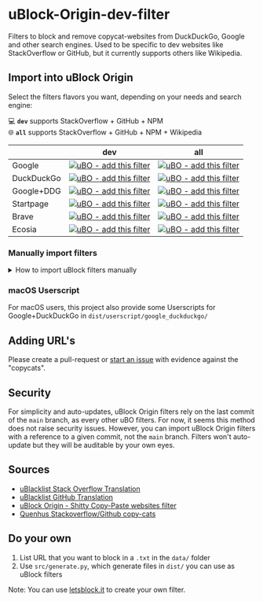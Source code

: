 # uBlock-Origin-dev-filter
Filters to block and remove copycat-websites from DuckDuckGo, Google and other search engines. Used to be specific to dev websites like StackOverflow or GitHub, but it currently supports others like Wikipedia.

## Import into uBlock Origin

Select the filters flavors you want, depending on your needs and search engine:

💻 **`dev`** supports StackOverflow + GitHub + NPM  
🌐 **`all`** supports StackOverflow + GitHub + NPM + Wikipedia

|            | dev                                                                                                                                                                                                                                                                                                                                           | all                                                                                                                                                                                                                                                                                                                                            |
|------------|------------------------------------------------------------------------------------------------------------------------------------------------------------------------------------------------------------------------------------------------------------------------------------------------------------------------------------------------|------------------------------------------------------------------------------------------------------------------------------------------------------------------------------------------------------------------------------------------------------------------------------------------------------------------------------------------------|
| Google     | [![uBO - add this filter](https://img.shields.io/static/v1?label=uBO&message=add+this+filter&color=de3f32&style=flat&logo=uBlock+Origin)](https://subscribe.adblockplus.org/?location=https%3A%2F%2Fraw.githubusercontent.com%2Fquenhus%2FuBlock-Origin-dev-filter%2Fmain%2Fdist%2Fgoogle%2Fall.txt&title=Google%20%2D%20All) | [![uBO - add this filter](https://img.shields.io/static/v1?label=uBO&message=add+this+filter&color=de3f32&style=flat&logo=uBlock+Origin)](https://subscribe.adblockplus.org/?location=https%3A%2F%2Fraw.githubusercontent.com%2Fquenhus%2FuBlock-Origin-dev-filter%2Fmain%2Fdist%2Fgoogle%2Fall.txt&title=Google%20%2D%20All) |
| DuckDuckGo | [![uBO - add this filter](https://img.shields.io/static/v1?label=uBO&message=add+this+filter&color=fdd20a&style=flat&logo=uBlock+Origin)](https://subscribe.adblockplus.org/?location=https%3A%2F%2Fraw.githubusercontent.com%2Fquenhus%2FuBlock-Origin-dev-filter%2Fmain%2Fdist%2Fduckduckgo%2Fall.txt&title=DuckDuckGo%20%2D%20All) | [![uBO - add this filter](https://img.shields.io/static/v1?label=uBO&message=add+this+filter&color=fdd20a&style=flat&logo=uBlock+Origin)](https://subscribe.adblockplus.org/?location=https%3A%2F%2Fraw.githubusercontent.com%2Fquenhus%2FuBlock-Origin-dev-filter%2Fmain%2Fdist%2Fduckduckgo%2Fall.txt&title=DuckDuckGo%20%2D%20All) |
| Google+DDG | [![uBO - add this filter](https://img.shields.io/static/v1?label=uBO&message=add+this+filter&color=9b59b6&style=flat&logo=uBlock+Origin)](https://subscribe.adblockplus.org/?location=https%3A%2F%2Fraw.githubusercontent.com%2Fquenhus%2FuBlock-Origin-dev-filter%2Fmain%2Fdist%2Fgoogle_duckduckgo%2Fall.txt&title=Google%2BDuckDuckGo%20%2D%20All) | [![uBO - add this filter](https://img.shields.io/static/v1?label=uBO&message=add+this+filter&color=9b59b6&style=flat&logo=uBlock+Origin)](https://subscribe.adblockplus.org/?location=https%3A%2F%2Fraw.githubusercontent.com%2Fquenhus%2FuBlock-Origin-dev-filter%2Fmain%2Fdist%2Fgoogle_duckduckgo%2Fall.txt&title=Google%2BDuckDuckGo%20%2D%20All) |
| Startpage  | [![uBO - add this filter](https://img.shields.io/static/v1?label=uBO&message=add+this+filter&color=5b7bca&style=flat&logo=uBlock+Origin)](https://subscribe.adblockplus.org/?location=https%3A%2F%2Fraw.githubusercontent.com%2Fquenhus%2FuBlock-Origin-dev-filter%2Fmain%2Fdist%2Fstartpage%2Fall.txt&title=Startpage%20%2D%20All) | [![uBO - add this filter](https://img.shields.io/static/v1?label=uBO&message=add+this+filter&color=5b7bca&style=flat&logo=uBlock+Origin)](https://subscribe.adblockplus.org/?location=https%3A%2F%2Fraw.githubusercontent.com%2Fquenhus%2FuBlock-Origin-dev-filter%2Fmain%2Fdist%2Fstartpage%2Fall.txt&title=Startpage%20%2D%20All) |
| Brave      | [![uBO - add this filter](https://img.shields.io/static/v1?label=uBO&message=add+this+filter&color=f25100&style=flat&logo=uBlock+Origin)](https://subscribe.adblockplus.org/?location=https%3A%2F%2Fraw.githubusercontent.com%2Fquenhus%2FuBlock-Origin-dev-filter%2Fmain%2Fdist%2Fbrave%2Fall.txt&title=Brave%20%2D%20All) | [![uBO - add this filter](https://img.shields.io/static/v1?label=uBO&message=add+this+filter&color=f25100&style=flat&logo=uBlock+Origin)](https://subscribe.adblockplus.org/?location=https%3A%2F%2Fraw.githubusercontent.com%2Fquenhus%2FuBlock-Origin-dev-filter%2Fmain%2Fdist%2Fbrave%2Fall.txt&title=Brave%20%2D%20All) |
| Ecosia     | [![uBO - add this filter](https://img.shields.io/static/v1?label=uBO&message=add+this+filter&color=36acb8&style=flat&logo=uBlock+Origin)](https://subscribe.adblockplus.org/?location=https%3A%2F%2Fraw.githubusercontent.com%2Fquenhus%2FuBlock-Origin-dev-filter%2Fmain%2Fdist%2Fecosia%2Fall.txt&title=Ecosia%20%2D%20All) | [![uBO - add this filter](https://img.shields.io/static/v1?label=uBO&message=add+this+filter&color=36acb8&style=flat&logo=uBlock+Origin)](https://subscribe.adblockplus.org/?location=https%3A%2F%2Fraw.githubusercontent.com%2Fquenhus%2FuBlock-Origin-dev-filter%2Fmain%2Fdist%2Fecosia%2Fall.txt&title=Ecosia%20%2D%20All) |

### Manually import filters
<details>
  <summary>How to import uBlock filters manually</summary>
  

  1. Open uBlock Origin settings
  2. Under the "Filter lists" tab, scroll to the bottom where it says “Custom” and click the “Import” checkbox to reveal the custom URL textbox
  3. Append the URL `https://raw.githubusercontent.com/quenhus/uBlock-Origin-dev-filter/main/dist/google_duckduckgo/all.txt` in the textbox
  4. Press `Apply Changes` in the upper left

  Note: In `dist/`, you can find filters for other search engines (Google, DuckDuckGo, Startpage or Brave). You can use and combine these filters by using the raw URL of `dist/` files.
</details>

### macOS Userscript

For macOS users, this project also provide some Userscripts for Google+DuckDuckGo in `dist/userscript/google_duckduckgo/`

## Adding URL's

Please create a pull-request or [start an issue](https://github.com/quenhus/uBlock-Origin-dev-filter/issues/new?assignees=&labels=block-request&template=request-to-add-a-website-to-the-filter.md&title=Request%3A+add+COPYCAT_URL+to+the+filter) with evidence against the "copycats".

## Security

For simplicity and auto-updates, uBlock Origin filters rely on the last commit of the `main` branch, as every other uBO filters. For now, it seems this method does not raise security issues. However, you can import uBlock Origin filters with a reference to a given commit, not the `main` branch. Filters won't auto-update but they will be auditable by your own eyes.

## Sources

* [uBlacklist Stack Overflow Translation](https://github.com/arosh/ublacklist-stackoverflow-translation)
* [uBlacklist GitHub Translation](https://github.com/arosh/ublacklist-github-translation)
* [uBlock Origin - Shitty Copy-Paste websites filter](https://github.com/stroobants-dev/ublock-origin-shitty-copies-filter)
* [Quenhus Stackoverflow/Github copy-cats](https://gist.github.com/quenhus/6bd2c47e5780f726f0c96c0a2ee762a4)

## Do your own

1. List URL that you want to block in a `.txt` in the `data/` folder
2. Use `src/generate.py`, which generate files in `dist/` you can use as uBlock filters

Note: You can use [letsblock.it](https://letsblock.it/filters/search-results) to create your own filter.
